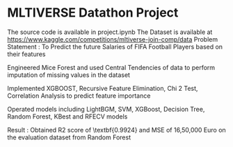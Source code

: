 # MLTIVERSE Datathon Project
The source code is available in project.ipynb
The Dataset is available at https://www.kaggle.com/competitions/mltiverse-join-comp/data
Problem Statement : To Predict the future Salaries of FIFA Football Players based on their features

Engineered Mice Forest and used Central Tendencies of data to perform imputation of missing values in the dataset

Implemented XGBOOST, Recursive Feature Elimination, Chi 2 Test, Correlation Analysis to predict feature importance

Operated models including LightBGM, SVM, XGBoost, Decision Tree, Random Forest, KBest and RFECV models

Result : Obtained R2 score of \textbf{0.9924} and MSE of 16,50,000 Euro on the evaluation dataset from Random Forest
